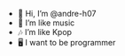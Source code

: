 - 👋 Hi, I’m @andre-h07
- 👀 I’m like music
- 🎶 I’m like Kpop
- 🖥️ I want to be programmer


<!---
andre-h07/andre-h07 is a ✨ special ✨ repository because its `README.md` (this file) appears on your GitHub profile.
You can click the Preview link to take a look at your changes.
--->
